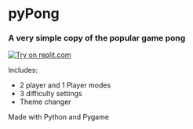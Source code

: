 # pyPong

### A very simple copy of the popular game pong
[![Try on replit.com](https://repl-badge.jajoosam.repl.co/try.png)](https://repl.it/@glench/Python-Play-sample-game)

Includes:
- 2 player and 1 Player modes
- 3 difficulty settings
- Theme changer


Made with Python and Pygame
